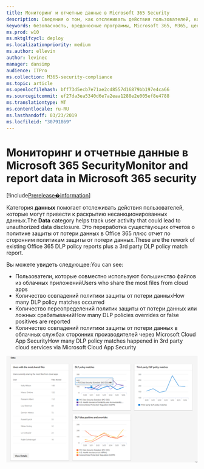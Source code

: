 ```yaml
---
title: Мониторинг и отчетные данные в Microsoft 365 Security
description: Сведения о том, как отслеживать действия пользователей, которые могут привести к раскрытию несанкционированных данных.
keywords: безопасность, вредоносные программы, Microsoft 365, M365, центр безопасности, монитор, отчет, данные
ms.prod: w10
ms.mktglfcycl: deploy
ms.localizationpriority: medium
ms.author: ellevin
author: levinec
manager: dansimp
audience: ITPro
ms.collection: M365-security-compliance
ms.topic: article
ms.openlocfilehash: bff73d5ecb7e71ae2cd8557d16879bb197e4ca66
ms.sourcegitcommit: ef27da3ea5340d6e7a2eaa1288e2e005ef8e4788
ms.translationtype: MT
ms.contentlocale: ru-RU
ms.lasthandoff: 03/23/2019
ms.locfileid: "30791869"
---
```

# <a name="monitor-and-report-data-in-microsoft-365-security"></a><span data-ttu-id="3cac0-104">Мониторинг и отчетные данные в Microsoft 365 Security</span><span class="sxs-lookup"><span data-stu-id="3cac0-104">Monitor and report data in Microsoft 365 security</span></span>

[!include[Prerelease�information](prerelease.md)]

<span data-ttu-id="3cac0-105">Категория **данных** помогает отслеживать действия пользователей, которые могут привести к раскрытию несанкционированных данных.</span><span class="sxs-lookup"><span data-stu-id="3cac0-105">The **Data** category helps track user activity that could lead to unauthorized data disclosure.</span></span> <span data-ttu-id="3cac0-106">Это переработка существующих отчетов о политике защиты от потери данных в Office 365 плюс отчет по сторонним политикам защиты от потери данных.</span><span class="sxs-lookup"><span data-stu-id="3cac0-106">These are the rework of existing Office 365 DLP policy reports plus a 3rd party DLP policy match report.</span></span>

<span data-ttu-id="3cac0-107">Вы можете увидеть следующее:</span><span class="sxs-lookup"><span data-stu-id="3cac0-107">You can see:</span></span>

* <span data-ttu-id="3cac0-108">Пользователи, которые совместно используют большинство файлов из облачных приложений</span><span class="sxs-lookup"><span data-stu-id="3cac0-108">Users who share the most files from cloud apps</span></span>
* <span data-ttu-id="3cac0-109">Количество совпадений политики защиты от потери данных</span><span class="sxs-lookup"><span data-stu-id="3cac0-109">How many DLP policy matches occurred</span></span>
* <span data-ttu-id="3cac0-110">Количество переопределений политик защиты от потери данных или ложных срабатываний</span><span class="sxs-lookup"><span data-stu-id="3cac0-110">How many DLP policies overrides or false positives are reported</span></span>
* <span data-ttu-id="3cac0-111">Количество совпадений политики защиты от потери данных в облачных службах сторонних производителей через Microsoft Cloud App Security</span><span class="sxs-lookup"><span data-stu-id="3cac0-111">How many DLP policy matches happened in 3rd party cloud services via Microsoft Cloud App Security</span></span>

![Категория данных страницы отчетов о _Амп_ мониторинга](./media/security-docs/data.png)